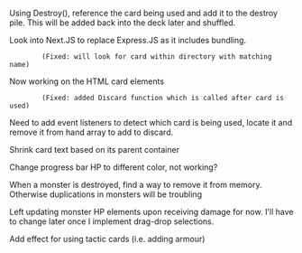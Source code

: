 
Using Destroy(), reference the card being used and add it to the destroy pile. This will be added back into the deck later and shuffled.

Look into Next.JS to replace Express.JS as it includes bundling.

<!-- Create new HTML elements using string template literals, match the card drawn -->
            (Fixed: will look for card within directory with matching name)

Now working on the HTML card elements

<!-- Right now, deck has a .useCard() method that successfully moves it into discard pile. However this doesn't mutate original hand array. -->
            (Fixed: added Discard function which is called after card is used)
Need to add event listeners to detect which card is being used, locate it and remove it from hand array to add to discard.

Shrink card text based on its parent container

Change progress bar HP to different color, not working?

When a monster is destroyed, find a way to remove it from memory. Otherwise duplications in monsters will be troubling

Left updating monster HP elements upon receiving damage for now. I'll have to change later once I implement drag-drop selections.

Add effect for using tactic cards (i.e. adding armour)